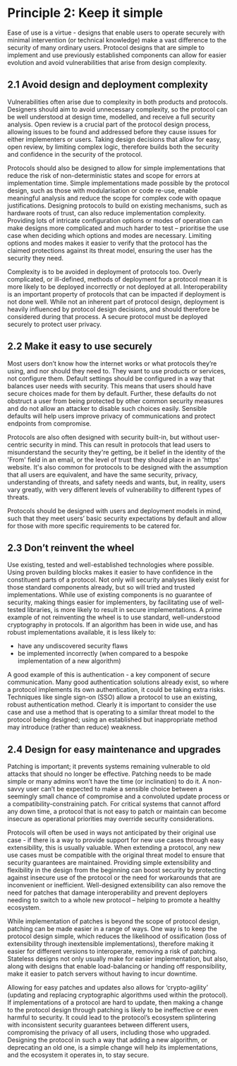 # Principle 2: Keep it simple

Ease of use is a virtue - designs that enable users to operate securely with minimal intervention (or technical knowledge) make a vast difference to the security of many ordinary users. Protocol designs that are simple to implement and use previously established components can allow for easier evolution and avoid vulnerabilities that arise from design complexity.

## 2.1 Avoid design and deployment complexity

Vulnerabilities often arise due to complexity in both products and protocols. Designers should aim to avoid unnecessary complexity, so the protocol can be well understood at design time, modelled, and receive a full security analysis. Open review is a crucial part of the protocol design process, allowing issues to be found and addressed before they cause issues for either implementers or users. Taking design decisions that allow for easy, open review, by limiting complex logic, therefore builds both the security and confidence in the security of the protocol.

Protocols should also be designed to allow for simple implementations that reduce the risk of non-deterministic states and scope for errors at implementation time. Simple implementations made possible by the protocol design, such as those with modularisation or code re-use, enable meaningful analysis and reduce the scope for complex code with opaque justifications. Designing protocols to build on existing mechanisms, such as hardware roots of trust, can also reduce implementation complexity. Providing lots of intricate configuration options or modes of operation can make designs more complicated and much harder to test – prioritise the use case when deciding which options and modes are necessary. Limiting options and modes makes it easier to verify that the protocol has the claimed protections against its threat model, ensuring the user has the security they need.

Complexity is to be avoided in deployment of protocols too. Overly complicated, or ill-defined, methods of deployment for a protocol mean it is more likely to be deployed incorrectly or not deployed at all. Interoperability is an important property of protocols that can be impacted if deployment is not done well. While not an inherent part of protocol design, deployment is heavily influenced by protocol design decisions, and should therefore be considered during that process. A secure protocol must be deployed securely to protect user privacy.

## 2.2 Make it easy to use securely

Most users don’t know how the internet works or what protocols they’re using, and nor should they need to. They want to use products or services, not configure them. Default settings should be configured in a way that balances user needs with security. This means that users should have secure choices made for them by default. Further, these defaults do not obstruct a user from being protected by other common security measures and do not allow an attacker to disable such choices easily. Sensible defaults will help users improve privacy of communications and protect endpoints from compromise.

Protocols are also often designed with security built-in, but without user-centric security in mind. This can result in protocols that lead users to misunderstand the security they're getting, be it belief in the identity of the 'From' field in an email, or the level of trust they should place in an 'https' website. It's also common for protocols to be designed with the assumption that all users are equivalent, and have the same security, privacy, understanding of threats, and safety needs and wants, but, in reality, users vary greatly, with very different levels of vulnerability to different types of threats.

Protocols should be designed with users and deployment models in mind, such that they meet users’ basic security expectations by default and allow for those with more specific requirements to be catered for.

## 2.3 Don’t reinvent the wheel

Use existing, tested and well-established technologies where possible. Using proven building blocks makes it easier to have confidence in the constituent parts of a protocol. Not only will security analyses likely exist for those standard components already, but so will tried and trusted implementations. While use of existing components is no guarantee of security, making things easier for implementers, by facilitating use of well-tested libraries, is more likely to result in secure implementations. A prime example of not reinventing the wheel is to use standard, well-understood cryptography in protocols. If an algorithm has been in wide use, and has robust implementations available, it is less likely to:
* have any undiscovered security flaws
* be implemented incorrectly (when compared to a bespoke implementation of a new algorithm)

A good example of this is authentication - a key component of secure communication. Many good authentication solutions already exist, so where a protocol implements its own authentication, it could be taking extra risks. Techniques like single sign-on (SSO) allow a protocol to use an existing, robust authentication method. Clearly it is important to consider the use case and use a method that is operating to a similar threat model to the protocol being designed; using an established but inappropriate method may introduce (rather than reduce) weakness.

## 2.4 Design for easy maintenance and upgrades

Patching is important; it prevents systems remaining vulnerable to old attacks that should no longer be effective. Patching needs to be made simple or many admins won’t have the time (or inclination) to do it. A non-savvy user can’t be expected to make a sensible choice between a seemingly small chance of compromise and a convoluted update process or a compatibility-constraining patch. For critical systems that cannot afford any down time, a protocol that is not easy to patch or maintain can become insecure as operational priorities may override security considerations.

Protocols will often be used in ways not anticipated by their original use case - if there is a way to provide support for new use cases through easy extensibility, this is usually valuable. When extending a protocol, any new use cases must be compatible with the original threat model to ensure that security guarantees are maintained. Providing simple extensibility and flexibility in the design from the beginning can boost security by protecting against insecure use of the protocol or the need for workarounds that are inconvenient or inefficient. Well-designed extensibility can also remove the need for patches that damage interoperability and prevent deployers needing to switch to a whole new protocol – helping to promote a healthy ecosystem.

While implementation of patches is beyond the scope of protocol design, patching can be made easier in a range of ways. One way is to keep the protocol design simple, which reduces the likelihood of ossification (loss of extensibility through inextensible implementations), therefore making it easier for different versions to interoperate, removing a risk of patching. Stateless designs not only usually make for easier implementation, but also, along with designs that enable load-balancing or handing off responsibility, make it easier to patch servers without having to incur downtime.

Allowing for easy patches and updates also allows for ‘crypto-agility’ (updating and replacing cryptographic algorithms used within the protocol). If implementations of a protocol are hard to update, then making a change to the protocol design through patching is likely to be ineffective or even harmful to security. It could lead to the protocol’s ecosystem splintering with inconsistent security guarantees between different users, compromising the privacy of all users, including those who upgraded. Designing the protocol in such a way that adding a new algorithm, or deprecating an old one, is a simple change will help its implementations, and the ecosystem it operates in, to stay secure.

